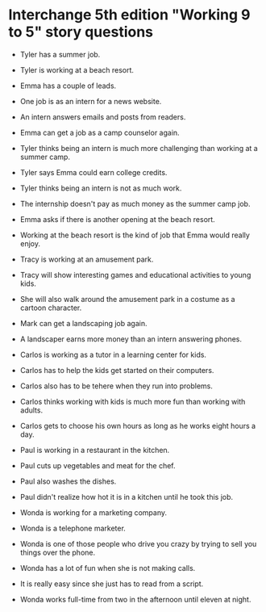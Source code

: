# Interchange 5th edition "Working 9 to 5" story questions

* Tyler has a summer job.
* Tyler is working at a beach resort.
* Emma has a couple of leads.
* One job is as an intern for a news website.
* An intern answers emails and posts from readers.
* Emma can get a job as a camp counselor again.
* Tyler thinks being an intern is much more challenging than working at a summer camp.
* Tyler says Emma could earn college credits.
* Tyler thinks being an intern is not as much work.
* The internship doesn't pay as much money as the summer camp job.
* Emma asks if there is another opening at the beach resort.
* Working at the beach resort is the kind of job that Emma would really enjoy.

* Tracy is working at an amusement park.
* Tracy will show interesting games and educational activities to young kids.
* She will also walk around the amusement park in a costume as a cartoon character.
* Mark can get a landscaping job again.
* A landscaper earns more money than an intern answering phones.
* Carlos is working as a tutor in a learning center for kids.
* Carlos has to help the kids get started on their computers.
* Carlos also has to be tehere when they run into problems.
* Carlos thinks working with kids is much more fun than working with adults.
* Carlos gets to choose his own hours as long as he works eight hours a day.
* Paul is working in a restaurant in the kitchen.
* Paul cuts up vegetables and meat for the chef.
* Paul also washes the dishes.
* Paul didn't realize how hot it is in a kitchen until he took this job.
* Wonda is working for a marketing company.
* Wonda is a telephone marketer.
* Wonda is one of those people who drive you crazy by trying to sell you things over the phone.
* Wonda has a lot of fun when she is not making calls.
* It is really easy since she just has to read from a script.
* Wonda works full-time from two in the afternoon until eleven at night.



